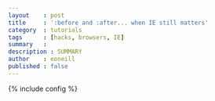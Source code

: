 ```yaml
---
layout    : post
title     : ':before and :after... when IE still matters'
category  : tutorials
tags      : [hacks, browsers, IE]
summary   : 
description : SUMMARY
author    : eoneill
published : false
---
```

{% include config %}

